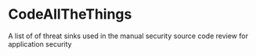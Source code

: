 # CodeAllTheThings
A list of of threat sinks used in the manual security source code review for application security
